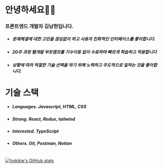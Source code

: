 # 안녕하세요👋🏻
### 프론트엔드 개발자 김남현입니다. 
- ##### 문제해결에 대한 고민을 끊임없이 하고 사용자 친화적인 인터페이스를 좋아합니다. 
- ##### 20주 과정 웹개발 부트캠프를 기수이동 없이 수료하며 빠르게 학습하고 적용합니다
- ##### 상황에 따라 적절한 기술 선택을 하기 위해 노력하고 주도적으로 일하는 것을 좋아합니다.

# 기술 스택
- ##### Languages. **Javascript, HTML, CSS**
- ##### Strong. **React, Redux, tailwind**
- ##### Interested. TypeScript
- ##### Others. **Git, Postman, Notion**         
  
      
                      
                      
#                  
[![hokikie's GitHub stats](https://github-readme-stats.vercel.app/api?username=hokikie&show_icons=true)](https://github.com/hokikie/github-readme-stats)
